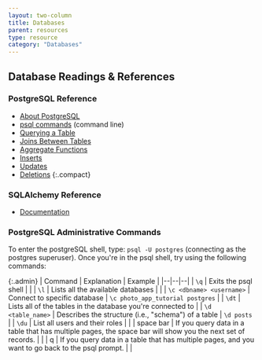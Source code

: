 ```yaml
---
layout: two-column
title: Databases
parent: resources
type: resource
category: "Databases"
---
```

 
## Database Readings & References

### PostgreSQL Reference
* <a href="https://www.postgresql.org/about/" target="_blank">About PostgreSQL</a>
* <a href="https://www.postgresqltutorial.com/psql-commands/" target="_blank">psql commands</a> (command line)
* <a href="https://www.postgresql.org/docs/current/tutorial-select.html" target="_blank">Querying a Table</a>
* <a href="https://www.postgresql.org/docs/current/tutorial-join.html" target="_blank">Joins Between Tables</a>
* <a href="https://www.postgresql.org/docs/current/tutorial-agg.html" target="_blank">Aggregate Functions</a>
* <a href="https://www.postgresql.org/docs/current/tutorial-populate.html" target="_blank">Inserts</a>
* <a href="https://www.postgresql.org/docs/current/tutorial-update.html" target="_blank">Updates</a>
* <a href="https://www.postgresql.org/docs/current/tutorial-delete.html" target="_blank">Deletions</a>
{:.compact}

### SQLAlchemy Reference

* [Documentation](https://docs.sqlalchemy.org/en/20/orm/queryguide/index.html)


### PostgreSQL Administrative Commands
To enter the postgreSQL shell, type: `psql -U postgres` (connecting as the postgres superuser). Once you're in the psql shell, try using the following commands:

{:.admin}
| Command | Explanation | Example |
|--|--|--|
| `\q` | Exits the psql shell | |
| `\l` | Lists all the available databases | |
| `\c <dbname> <username>` | Connect to specific database | `\c photo_app_tutorial postgres` |
| `\dt` | Lists all of the tables in the database you're connected to |
| `\d <table_name>` | Describes the structure (i.e., "schema") of a table | `\d posts` |
| `\du` | List all users and their roles | |
| space bar | If you query data in a table that has multiple pages, the space bar will show you the next set of records.  | |
| q | If you query data in a table that has multiple pages, and you want to go back to the psql prompt. | |
